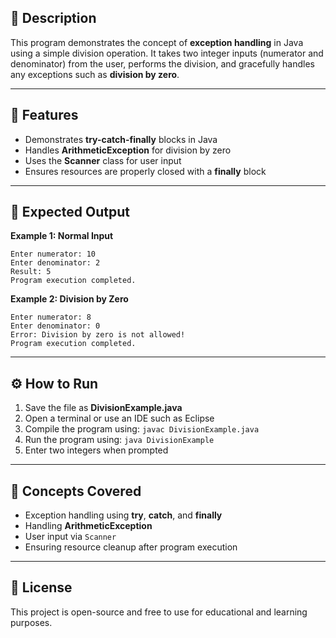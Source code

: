 ## 📘 Description

This program demonstrates the concept of **exception handling** in Java using a simple division operation.
It takes two integer inputs (numerator and denominator) from the user, performs the division, and gracefully handles any exceptions such as **division by zero**.

---

## 🧩 Features

* Demonstrates **try-catch-finally** blocks in Java
* Handles **ArithmeticException** for division by zero
* Uses the **Scanner** class for user input
* Ensures resources are properly closed with a **finally** block

---

## 🏁 Expected Output

**Example 1: Normal Input**

```
Enter numerator: 10
Enter denominator: 2
Result: 5
Program execution completed.
```

**Example 2: Division by Zero**

```
Enter numerator: 8
Enter denominator: 0
Error: Division by zero is not allowed!
Program execution completed.
```

---

## ⚙️ How to Run

1. Save the file as **DivisionExample.java**
2. Open a terminal or use an IDE such as Eclipse
3. Compile the program using:
   `javac DivisionExample.java`
4. Run the program using:
   `java DivisionExample`
5. Enter two integers when prompted

---

## 🧠 Concepts Covered

* Exception handling using **try**, **catch**, and **finally**
* Handling **ArithmeticException**
* User input via `Scanner`
* Ensuring resource cleanup after program execution

---

## 📄 License

This project is open-source and free to use for educational and learning purposes.
